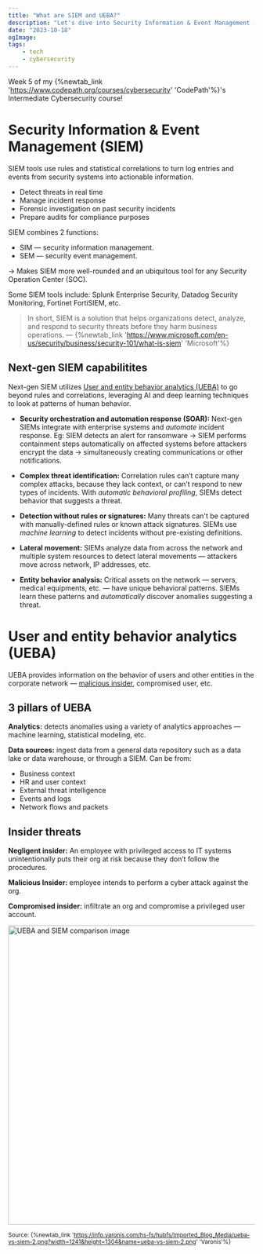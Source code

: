 ```yaml
---
title: "What are SIEM and UEBA?"
description: "Let's dive into Security Information & Event Management (SIEM) and User and entity behavior analytics (UEBA)"
date: "2023-10-18"
ogImage:
tags:
    - tech
    - cybersecurity
---
```


Week 5 of my {%newtab_link 'https://www.codepath.org/courses/cybersecurity' 'CodePath'%}'s Intermediate Cybersecurity course!

# Security Information & Event Management (SIEM)

SIEM tools use rules and statistical correlations to turn log entries and events from security systems into actionable information.

-   Detect threats in real time
-   Manage incident response
-   Forensic investigation on past security incidents
-   Prepare audits for compliance purposes

SIEM combines 2 functions:

-   SIM &mdash; security information management.
-   SEM &mdash; security event management.

&rarr; Makes SIEM more well-rounded and an ubiquitous tool for any Security Operation Center (SOC).

Some SIEM tools include: Splunk Enterprise Security, Datadog Security Monitoring, Fortinet FortiSIEM, etc.

> In short, SIEM is a solution that helps organizations detect, analyze, and respond to security threats before they harm business operations. &mdash; {%newtab_link 'https://www.microsoft.com/en-us/security/business/security-101/what-is-siem' 'Microsoft'%}

## Next-gen SIEM capabilitites

Next-gen SIEM utilizes [User and entity behavior analytics (UEBA)](<#user-and-entity-behavior-analytics-(ueba)>) to go beyond rules and correlations, leveraging AI and deep learning techniques to look at patterns of human behavior.

-   **Security orchestration and automation response (SOAR):** Next-gen SIEMs integrate with enterprise systems and _automate_ incident response. Eg: SIEM detects an alert for ransomware &rarr; SIEM performs containment steps automatically on affected systems before attackers encrypt the data &rarr; simultaneously creating communications or other notifications.

-   **Complex threat identification:** Correlation rules can’t capture many complex attacks, because they lack context, or can’t respond to new types of incidents. With _automatic behavioral profiling_, SIEMs detect behavior that suggests a threat.

-   **Detection without rules or signatures:** Many threats can't be captured with manually-defined rules or known attack signatures. SIEMs use _machine learning_ to detect incidents without pre-existing definitions.

-   **Lateral movement:** SIEMs analyze data from across the network and multiple system resources to detect lateral movements &mdash; attackers move across network, IP addresses, etc.

-   **Entity behavior analysis:** Critical assets on the network &mdash; servers, medical equipments, etc. &mdash; have unique behavioral patterns. SIEMs learn these patterns and _automatically_ discover anomalies suggesting a threat.

# User and entity behavior analytics (UEBA)

UEBA provides information on the behavior of users and other entities in the corporate network — [malicious insider](#insider-threats), compromised user, etc.

## 3 pillars of UEBA

**Analytics:** detects anomalies using a variety of analytics approaches — machine learning, statistical modeling, etc.

**Data sources:** ingest data from a general data repository such as a data lake or data warehouse, or through a SIEM. Can be from:

-   Business context
-   HR and user context
-   External threat intelligence
-   Events and logs
-   Network flows and packets

## Insider threats

**Negligent insider:** An employee with privileged access to IT systems unintentionally puts their org at risk because they don’t follow the procedures.

**Malicious Insider:** employee intends to perform a cyber attack against the org.

**Compromised insider:** infiltrate an org and compromise a privileged user account.

<img loading="lazy" width="580" height="610" src="https://info.varonis.com/hs-fs/hubfs/Imported_Blog_Media/ueba-vs-siem-2.png?width=1241&height=1304&name=ueba-vs-siem-2.png" alt="UEBA and SIEM comparison image"/>

<sub>Source: {%newtab_link 'https://info.varonis.com/hs-fs/hubfs/Imported_Blog_Media/ueba-vs-siem-2.png?width=1241&height=1304&name=ueba-vs-siem-2.png' 'Varonis'%}</sub>
